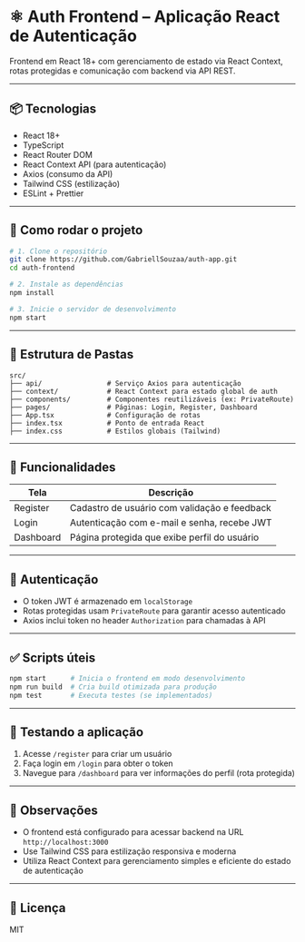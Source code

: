 
# ⚛️ Auth Frontend – Aplicação React de Autenticação

Frontend em React 18+ com gerenciamento de estado via React Context, rotas protegidas e comunicação com backend via API REST.

---

## 📦 Tecnologias

- React 18+
- TypeScript
- React Router DOM
- React Context API (para autenticação)
- Axios (consumo da API)
- Tailwind CSS (estilização)
- ESLint + Prettier

---

## 🚀 Como rodar o projeto

```bash
# 1. Clone o repositório
git clone https://github.com/GabriellSouzaa/auth-app.git
cd auth-frontend

# 2. Instale as dependências
npm install

# 3. Inicie o servidor de desenvolvimento
npm start
```

---

## 📁 Estrutura de Pastas

```
src/
├── api/                # Serviço Axios para autenticação
├── context/            # React Context para estado global de auth
├── components/         # Componentes reutilizáveis (ex: PrivateRoute)
├── pages/              # Páginas: Login, Register, Dashboard
├── App.tsx             # Configuração de rotas
├── index.tsx           # Ponto de entrada React
├── index.css           # Estilos globais (Tailwind)
```

---

## 📌 Funcionalidades

| Tela      | Descrição                                      |
|-----------|------------------------------------------------|
| Register  | Cadastro de usuário com validação e feedback  |
| Login     | Autenticação com e-mail e senha, recebe JWT   |
| Dashboard | Página protegida que exibe perfil do usuário  |

---

## 🔐 Autenticação

- O token JWT é armazenado em `localStorage`
- Rotas protegidas usam `PrivateRoute` para garantir acesso autenticado
- Axios inclui token no header `Authorization` para chamadas à API

---

## ✅ Scripts úteis

```bash
npm start      # Inicia o frontend em modo desenvolvimento
npm run build  # Cria build otimizada para produção
npm test       # Executa testes (se implementados)
```

---

## 🧪 Testando a aplicação

1. Acesse `/register` para criar um usuário
2. Faça login em `/login` para obter o token
3. Navegue para `/dashboard` para ver informações do perfil (rota protegida)

---

## 📌 Observações

- O frontend está configurado para acessar backend na URL `http://localhost:3000`
- Use Tailwind CSS para estilização responsiva e moderna
- Utiliza React Context para gerenciamento simples e eficiente do estado de autenticação

---

## 🧾 Licença

MIT
